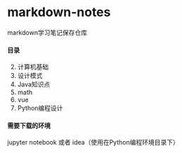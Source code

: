 # markdown-notes
markdown学习笔记保存仓库

#### 目录

2. 计算机基础
2. 设计模式
3. Java知识点
4. math
5. vue
6. Python编程设计

#### 需要下载的环境

jupyter notebook 或者 idea（使用在Python编程环境目录下）